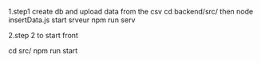 1.step1 create db and upload data from the csv
cd backend/src/
then
node insertData.js
start srveur
npm run serv

2.step 2 to start front

cd src/
npm run start
